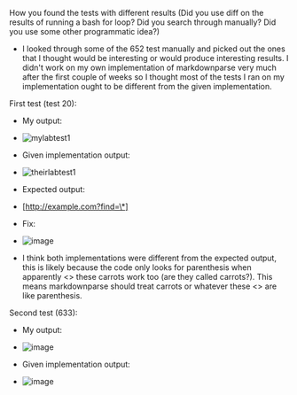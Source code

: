 How you found the tests with different results (Did you use diff on the results of running a bash for loop? Did you search through manually? Did you use some other programmatic idea?)
* I looked through some of the 652 test manually and picked out the ones that I thought would be interesting or would produce interesting results. I didn't work on my own implementation of markdownparse very much after the first couple of weeks so I thought most of the tests I ran on my implementation ought to be different from the given implementation.

First test (test 20):
* My output: 
* ![mylabtest1](https://user-images.githubusercontent.com/94575562/157593971-d616c246-ddef-457f-8b4e-43dbfc6f5a07.png)

 
*   Given implementation output:
* ![theirlabtest1](https://user-images.githubusercontent.com/94575562/157594179-e5f34bdd-3c84-43aa-946f-e35b21d00ce8.png)

* Expected output:
* [http://example.com?find=\*]

* Fix: 
* ![image](https://user-images.githubusercontent.com/94575562/157594720-b2e24162-7e8d-442b-b767-fd910919cde6.png)
* I think both implementations were different from the expected output, this is likely because the code only looks for parenthesis when apparently <> these carrots work too (are they called carrots?). This means markdownparse should treat carrots or whatever these <> are like parenthesis.

Second test (633):
* My output:
* ![image](https://user-images.githubusercontent.com/94575562/157595534-251e1236-bd01-433c-be8f-1bc099f149a2.png)

* Given implementation output:
* ![image](https://user-images.githubusercontent.com/94575562/157595651-a495719d-8f9d-444e-95ac-394f3ba428a8.png)



